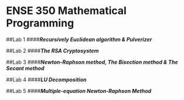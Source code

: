 # ENSE 350 Mathematical Programming


##Lab 1 
####**_Recursively Euclidean algorithm & Pulverizer_**

##Lab 2 
####**_The RSA Cryptosystem_**

##Lab 3 
####**_Newton-Raphson method, The Bisection method & The Secant method_**

##Lab 4 
####**_LU Decomposition_**

##Lab 5 
####**_Multiple-equation Newton-Raphson Method_**
